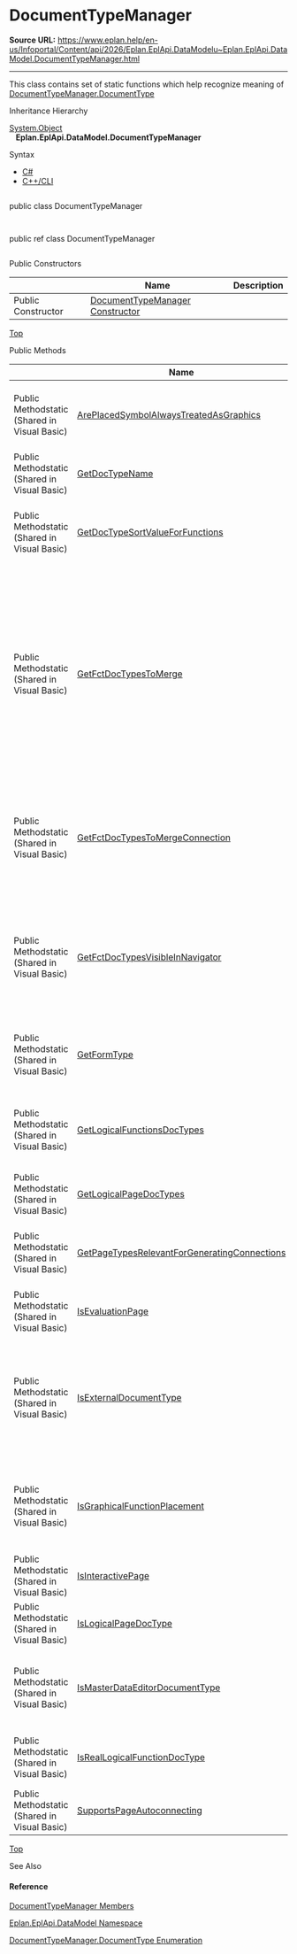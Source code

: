 # DocumentTypeManager

**Source URL:** https://www.eplan.help/en-us/Infoportal/Content/api/2026/Eplan.EplApi.DataModelu~Eplan.EplApi.DataModel.DocumentTypeManager.html

---

This class contains set of static functions which help recognize meaning of [DocumentTypeManager.DocumentType](Eplan.EplApi.DataModelu~Eplan.EplApi.DataModel.DocumentTypeManager+DocumentType.html)

Inheritance Hierarchy

[System.Object](#)  
   **Eplan.EplApi.DataModel.DocumentTypeManager**

Syntax

- [C#](#i-syntax-CS)
- [C++/CLI](#i-syntax-CPP2005)

```
```
public class DocumentTypeManager
```
```

```
```
public ref class DocumentTypeManager
```
```



Public Constructors

|  | Name | Description |
| --- | --- | --- |
| Public Constructor | [DocumentTypeManager Constructor](Eplan.EplApi.DataModelu~Eplan.EplApi.DataModel.DocumentTypeManager~_ctor.html) |  |

[Top](#top)




Public Methods

|  | Name | Description |
| --- | --- | --- |
| Public Methodstatic (Shared in Visual Basic) | [ArePlacedSymbolAlwaysTreatedAsGraphics](Eplan.EplApi.DataModelu~Eplan.EplApi.DataModel.DocumentTypeManager~ArePlacedSymbolAlwaysTreatedAsGraphics.html) | Determines if placed symbols on a page are always treated as graphics. |
| Public Methodstatic (Shared in Visual Basic) | [GetDocTypeName](Eplan.EplApi.DataModelu~Eplan.EplApi.DataModel.DocumentTypeManager~GetDocTypeName.html) | Map name to identifier. |
| Public Methodstatic (Shared in Visual Basic) | [GetDocTypeSortValueForFunctions](Eplan.EplApi.DataModelu~Eplan.EplApi.DataModel.DocumentTypeManager~GetDocTypeSortValueForFunctions.html) | Get a "sort value" for a document-type for sorting functions. |
| Public Methodstatic (Shared in Visual Basic) | [GetFctDocTypesToMerge](Eplan.EplApi.DataModelu~Eplan.EplApi.DataModel.DocumentTypeManager~GetFctDocTypesToMerge.html) | Returns those page document types, for which a function placed on this page should be considered while merging. I.e. if the function is placed on graphical page, it makes no sense / is incorrect to collect such function. |
| Public Methodstatic (Shared in Visual Basic) | [GetFctDocTypesToMergeConnection](Eplan.EplApi.DataModelu~Eplan.EplApi.DataModel.DocumentTypeManager~GetFctDocTypesToMergeConnection.html) | Returns those page document types, for which a connection placed on this page should be considered while merging. |
| Public Methodstatic (Shared in Visual Basic) | [GetFctDocTypesVisibleInNavigator](Eplan.EplApi.DataModelu~Eplan.EplApi.DataModel.DocumentTypeManager~GetFctDocTypesVisibleInNavigator.html) | Returns those page document types, which are considered when collecting elements from pages to put them into navigator. |
| Public Methodstatic (Shared in Visual Basic) | [GetFormType](Eplan.EplApi.DataModelu~Eplan.EplApi.DataModel.DocumentTypeManager~GetFormType.html) | Gets form document type for a specific page document type. |
| Public Methodstatic (Shared in Visual Basic) | [GetLogicalFunctionsDocTypes](Eplan.EplApi.DataModelu~Eplan.EplApi.DataModel.DocumentTypeManager~GetLogicalFunctionsDocTypes.html) | Gets container of doc types, that are logically relevant if used with functions. |
| Public Methodstatic (Shared in Visual Basic) | [GetLogicalPageDocTypes](Eplan.EplApi.DataModelu~Eplan.EplApi.DataModel.DocumentTypeManager~GetLogicalPageDocTypes.html) | Gets logical page types. |
| Public Methodstatic (Shared in Visual Basic) | [GetPageTypesRelevantForGeneratingConnections](Eplan.EplApi.DataModelu~Eplan.EplApi.DataModel.DocumentTypeManager~GetPageTypesRelevantForGeneratingConnections.html) | Get containers of page types, that are relevant for generating connections. |
| Public Methodstatic (Shared in Visual Basic) | [IsEvaluationPage](Eplan.EplApi.DataModelu~Eplan.EplApi.DataModel.DocumentTypeManager~IsEvaluationPage.html) | Determines if a page is only for evaluation. |
| Public Methodstatic (Shared in Visual Basic) | [IsExternalDocumentType](Eplan.EplApi.DataModelu~Eplan.EplApi.DataModel.DocumentTypeManager~IsExternalDocumentType.html) | Determines if a document is external. If another external document type is added so take care to actualize current method. |
| Public Methodstatic (Shared in Visual Basic) | [IsGraphicalFunctionPlacement](Eplan.EplApi.DataModelu~Eplan.EplApi.DataModel.DocumentTypeManager~IsGraphicalFunctionPlacement.html) | Checks if given DocumentType can be affected to graphical placement of functions. |
| Public Methodstatic (Shared in Visual Basic) | [IsInteractivePage](Eplan.EplApi.DataModelu~Eplan.EplApi.DataModel.DocumentTypeManager~IsInteractivePage.html) | Determines if a page is interactive. |
| Public Methodstatic (Shared in Visual Basic) | [IsLogicalPageDocType](Eplan.EplApi.DataModelu~Eplan.EplApi.DataModel.DocumentTypeManager~IsLogicalPageDocType.html) | Determines if page is a logical page. |
| Public Methodstatic (Shared in Visual Basic) | [IsMasterDataEditorDocumentType](Eplan.EplApi.DataModelu~Eplan.EplApi.DataModel.DocumentTypeManager~IsMasterDataEditorDocumentType.html) | Determines if page is used to edit master data objects like symbols, forms and frames. |
| Public Methodstatic (Shared in Visual Basic) | [IsRealLogicalFunctionDocType](Eplan.EplApi.DataModelu~Eplan.EplApi.DataModel.DocumentTypeManager~IsRealLogicalFunctionDocType.html) | Determines, if the given value specifies a real logical function. |
| Public Methodstatic (Shared in Visual Basic) | [SupportsPageAutoconnecting](Eplan.EplApi.DataModelu~Eplan.EplApi.DataModel.DocumentTypeManager~SupportsPageAutoconnecting.html) | Determines if a page supports auto-connecting. |

[Top](#top)




See Also

#### Reference

[DocumentTypeManager Members](Eplan.EplApi.DataModelu~Eplan.EplApi.DataModel.DocumentTypeManager_members.html)
  
[Eplan.EplApi.DataModel Namespace](Eplan.EplApi.DataModelu~Eplan.EplApi.DataModel_namespace.html)
  
[DocumentTypeManager.DocumentType Enumeration](Eplan.EplApi.DataModelu~Eplan.EplApi.DataModel.DocumentTypeManager+DocumentType.html)